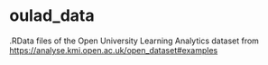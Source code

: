 # oulad_data
.RData files of the Open University Learning Analytics dataset from https://analyse.kmi.open.ac.uk/open_dataset#examples
